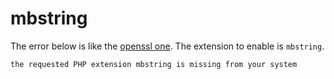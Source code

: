 # mbstring

The error below is like the [openssl one](#openssl-extension-is-required). The extension to enable is `mbstring`.

```bash
the requested PHP extension mbstring is missing from your system
```
